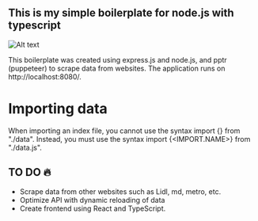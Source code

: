 ## This is my simple boilerplate for node.js with typescript

![Alt text](/data/scraper.png "Scrape supermarket price data")

This boilerplate was created using express.js and node.js, and pptr (puppeteer) to scrape data from websites. The application runs on http://localhost:8080/.

# Importing data

When importing an index file, you cannot use the syntax import {<IMPORT-NAME>} from "./data". Instead, you must use the syntax import {<IMPORT.NAME>} from "./data.js".

## TO DO 🔥

- Scrape data from other websites such as Lidl, md, metro, etc.
- Optimize API with dynamic reloading of data
- Create frontend using React and TypeScript.

